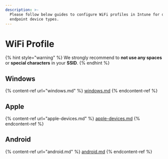 ```yaml
---
description: >-
  Please follow below guides to configure WiFi profiles in Intune for different
  endpoint device types.
---
```


# WiFi Profile

{% hint style="warning" %}
We strongly recommend to **not use any spaces** or **special characters** in your **SSID**.
{% endhint %}

## Windows

{% content-ref url="windows.md" %}
[windows.md](windows.md)
{% endcontent-ref %}

## Apple

{% content-ref url="apple-devices.md" %}
[apple-devices.md](apple-devices.md)
{% endcontent-ref %}

## Android

{% content-ref url="android.md" %}
[android.md](android.md)
{% endcontent-ref %}
